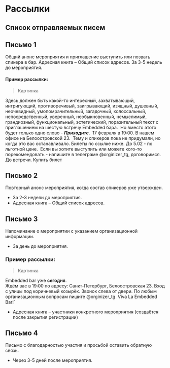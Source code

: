 # Рассылки

## Список отправляемых писем

## Письмо 1

Общий анонс мероприятия и приглашение выступить или позвать спикера в бар. 
Адресная книга – Общий список адресов. За 3-5 недель до мероприятия. 

#### Пример рассылки: 

> Картинка
> 
Здесь должен быть какой-то интересный, захватывающий, интригующий, 
противоречивый, заигрывающий, изящный, душевный, неочевидный, 
умопомрачительный, загадочный, колоссальный, непосредственный, уверенный, 
необыкновенный, немыслимый, грандиозный, функциональный, эстетический, 
поразительный текст с приглашением на шестую встречу Embedded бара. 
Но вместо этого будет только одно слово - _**Приходите**_. 
17 февраля в 19:00. В нашем офисе на Белоостровской 23. 
Тему и спикеров пока не придумали, но когда это вас останавливало.
Билеты по ссылке ниже. До 5.02 - по льготной цене. 
Если вы хотите выступить или можете кого-то порекомендовать - напишите в телеграме @orginizer_tg, договоримся. 
До встречи.
Купить билет 

## Письмо 2

Повторный анонс мероприятия, когда состав спикеров уже утвержден. 

* За 2-3 недели до мероприятия. 
* Адресная книга – Общий список адресов.

## Письмо 3

Напоминание о мероприятии с указанием организационной информации. 

* За день до мероприятия. 

### Пример рассылки:
 
> Картинка
> 
Embedded bar уже **сегодня**.  
Ждём вас в 19:00 по адресу: Санкт-Петербург, Белоостровская 23. Вход с улицы под коричневый козырёк. Звонок слева от двери.
По любым организационным вопросам пишите @orginizer_tg.
Viva La Embedded Bar!`

* Адресная книга – участники конкретного мероприятия (создаётся после закрытия регистрации)

## Письмо 4

Письмо с благодарностью участия и просьбой оставить обратную связь. 

* Через 3-5 дней после мероприятия.